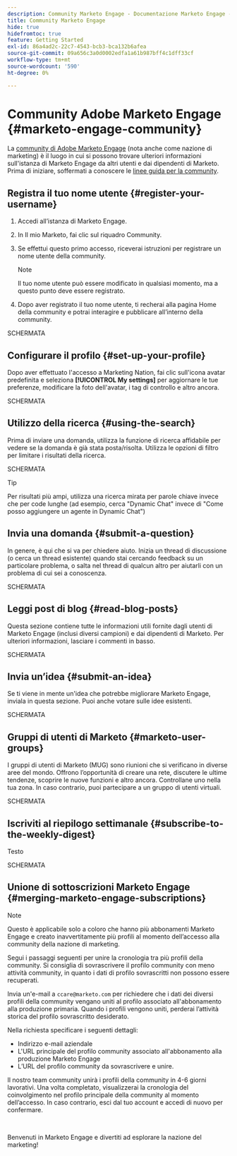```yaml
---
description: Community Marketo Engage - Documentazione Marketo Engage - Documentazione del prodotto
title: Community Marketo Engage
hide: true
hidefromtoc: true
feature: Getting Started
exl-id: 86a4ad2c-22c7-4543-bcb3-bca132b6afea
source-git-commit: 09a656c3a0d0002edfa1a61b987bff4c1dff33cf
workflow-type: tm+mt
source-wordcount: '590'
ht-degree: 0%

---
```


# Community Adobe Marketo Engage {#marketo-engage-community}

La [community di Adobe Marketo Engage](https://nation.marketo.com/) (nota anche come nazione di marketing) è il luogo in cui si possono trovare ulteriori informazioni sull&#39;istanza di Marketo Engage da altri utenti e dai dipendenti di Marketo. Prima di iniziare, soffermati a conoscere le [linee guida per la community](https://nation.marketo.com/t5/community-guidelines/ct-p/community-guidelines).

## Registra il tuo nome utente {#register-your-username}

1. Accedi all’istanza di Marketo Engage.

1. In Il mio Marketo, fai clic sul riquadro Community.

1. Se effettui questo primo accesso, riceverai istruzioni per registrare un nome utente della community.

   >[!NOTE]
   >
   >Il tuo nome utente può essere modificato in qualsiasi momento, ma a questo punto deve essere registrato.

1. Dopo aver registrato il tuo nome utente, ti recherai alla pagina Home della community e potrai interagire e pubblicare all’interno della community.

SCHERMATA

## Configurare il profilo {#set-up-your-profile}

Dopo aver effettuato l&#39;accesso a Marketing Nation, fai clic sull&#39;icona avatar predefinita e seleziona **[!UICONTROL My settings]** per aggiornare le tue preferenze, modificare la foto dell&#39;avatar, i tag di controllo e altro ancora.

SCHERMATA

## Utilizzo della ricerca {#using-the-search}

Prima di inviare una domanda, utilizza la funzione di ricerca affidabile per vedere se la domanda è già stata posta/risolta. Utilizza le opzioni di filtro per limitare i risultati della ricerca.

SCHERMATA

>[!TIP]
>
>Per risultati più ampi, utilizza una ricerca mirata per parole chiave invece che per code lunghe (ad esempio, cerca &quot;Dynamic Chat&quot; invece di &quot;Come posso aggiungere un agente in Dynamic Chat&quot;)

## Invia una domanda {#submit-a-question}

In genere, è qui che si va per chiedere aiuto. Inizia un thread di discussione (o cerca un thread esistente) quando stai cercando feedback su un particolare problema, o salta nel thread di qualcun altro per aiutarli con un problema di cui sei a conoscenza.

SCHERMATA

## Leggi post di blog {#read-blog-posts}

Questa sezione contiene tutte le informazioni utili fornite dagli utenti di Marketo Engage (inclusi diversi campioni) e dai dipendenti di Marketo. Per ulteriori informazioni, lasciare i commenti in basso.

SCHERMATA

## Invia un’idea {#submit-an-idea}

Se ti viene in mente un&#39;idea che potrebbe migliorare Marketo Engage, inviala in questa sezione. Puoi anche votare sulle idee esistenti.

SCHERMATA

## Gruppi di utenti di Marketo {#marketo-user-groups}

I gruppi di utenti di Marketo (MUG) sono riunioni che si verificano in diverse aree del mondo. Offrono l’opportunità di creare una rete, discutere le ultime tendenze, scoprire le nuove funzioni e altro ancora. Controllane uno nella tua zona. In caso contrario, puoi partecipare a un gruppo di utenti virtuali.

SCHERMATA

## Iscriviti al riepilogo settimanale {#subscribe-to-the-weekly-digest}

Testo

SCHERMATA

## Unione di sottoscrizioni Marketo Engage {#merging-marketo-engage-subscriptions}

>[!NOTE]
>
>Questo è applicabile solo a coloro che hanno più abbonamenti Marketo Engage e creato inavvertitamente più profili al momento dell’accesso alla community della nazione di marketing.

Segui i passaggi seguenti per unire la cronologia tra più profili della community. Si consiglia di sovrascrivere il profilo community con meno attività community, in quanto i dati di profilo sovrascritti non possono essere recuperati.

Invia un&#39;e-mail a `ccare@marketo.com` per richiedere che i dati dei diversi profili della community vengano uniti al profilo associato all&#39;abbonamento alla produzione primaria. Quando i profili vengono uniti, perderai l’attività storica del profilo sovrascritto desiderato.

Nella richiesta specificare i seguenti dettagli:

* Indirizzo e-mail aziendale
* L&#39;URL principale del profilo community associato all&#39;abbonamento alla produzione Marketo Engage
* L’URL del profilo community da sovrascrivere e unire.

Il nostro team community unirà i profili della community in 4-6 giorni lavorativi. Una volta completato, visualizzerai la cronologia del coinvolgimento nel profilo principale della community al momento dell’accesso. In caso contrario, esci dal tuo account e accedi di nuovo per confermare.

<br>

Benvenuti in Marketo Engage e divertiti ad esplorare la nazione del marketing!

